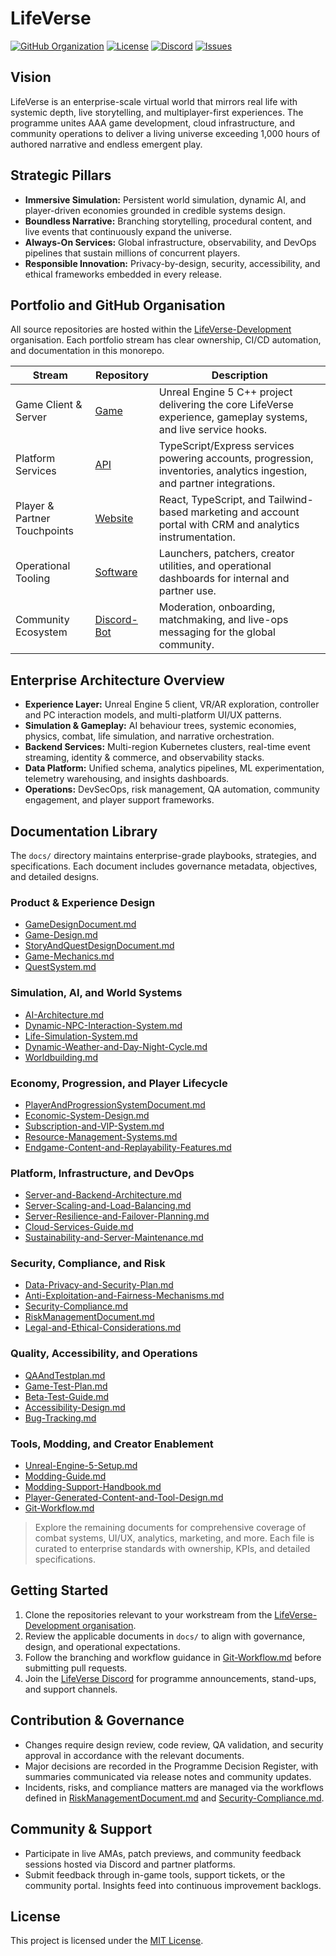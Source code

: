 # LifeVerse

[![GitHub Organization](https://img.shields.io/badge/GitHub-LifeVerse--Development-blue?logo=github)](https://github.com/LifeVerse-Development)
[![License](https://img.shields.io/github/license/LifeVerse-Development/Game)](https://github.com/LifeVerse-Development/Game/blob/main/LICENSE)
[![Discord](https://img.shields.io/discord/1341922413314707487?label=Join%20Discord&logo=discord)](https://discord.gg/DHgvcdaZBd)
[![Issues](https://img.shields.io/github/issues/LifeVerse-Development/Game)](https://github.com/LifeVerse-Development/Game/issues)

## Vision
LifeVerse is an enterprise-scale virtual world that mirrors real life with systemic depth, live storytelling, and multiplayer-first experiences. The programme unites AAA game development, cloud infrastructure, and community operations to deliver a living universe exceeding 1,000 hours of authored narrative and endless emergent play.

## Strategic Pillars
- **Immersive Simulation:** Persistent world simulation, dynamic AI, and player-driven economies grounded in credible systems design.
- **Boundless Narrative:** Branching storytelling, procedural content, and live events that continuously expand the universe.
- **Always-On Services:** Global infrastructure, observability, and DevOps pipelines that sustain millions of concurrent players.
- **Responsible Innovation:** Privacy-by-design, security, accessibility, and ethical frameworks embedded in every release.

## Portfolio and GitHub Organisation
All source repositories are hosted within the [LifeVerse-Development](https://github.com/LifeVerse-Development) organisation. Each portfolio stream has clear ownership, CI/CD automation, and documentation in this monorepo.

| Stream | Repository | Description |
| --- | --- | --- |
| Game Client & Server | [Game](https://github.com/LifeVerse-Development/Game) | Unreal Engine 5 C++ project delivering the core LifeVerse experience, gameplay systems, and live service hooks. |
| Platform Services | [API](https://github.com/LifeVerse-Development/API) | TypeScript/Express services powering accounts, progression, inventories, analytics ingestion, and partner integrations. |
| Player & Partner Touchpoints | [Website](https://github.com/LifeVerse-Development/Website) | React, TypeScript, and Tailwind-based marketing and account portal with CRM and analytics instrumentation. |
| Operational Tooling | [Software](https://github.com/LifeVerse-Development/Software) | Launchers, patchers, creator utilities, and operational dashboards for internal and partner use. |
| Community Ecosystem | [Discord-Bot](https://github.com/LifeVerse-Development/Discord-Bot) | Moderation, onboarding, matchmaking, and live-ops messaging for the global community. |

## Enterprise Architecture Overview
- **Experience Layer:** Unreal Engine 5 client, VR/AR exploration, controller and PC interaction models, and multi-platform UI/UX patterns.
- **Simulation & Gameplay:** AI behaviour trees, systemic economies, physics, combat, life simulation, and narrative orchestration.
- **Backend Services:** Multi-region Kubernetes clusters, real-time event streaming, identity & commerce, and observability stacks.
- **Data Platform:** Unified schema, analytics pipelines, ML experimentation, telemetry warehousing, and insights dashboards.
- **Operations:** DevSecOps, risk management, QA automation, community engagement, and player support frameworks.

## Documentation Library
The `docs/` directory maintains enterprise-grade playbooks, strategies, and specifications. Each document includes governance metadata, objectives, and detailed designs.

### Product & Experience Design
- [GameDesignDocument.md](docs/GameDesignDocument.md)
- [Game-Design.md](docs/Game-Design.md)
- [StoryAndQuestDesignDocument.md](docs/StoryAndQuestDesignDocument.md)
- [Game-Mechanics.md](docs/Game-Mechanics.md)
- [QuestSystem.md](docs/QuestSystem.md)

### Simulation, AI, and World Systems
- [AI-Architecture.md](docs/AI-Architecture.md)
- [Dynamic-NPC-Interaction-System.md](docs/Dynamic-NPC-Interaction-System.md)
- [Life-Simulation-System.md](docs/Life-Simulation-System.md)
- [Dynamic-Weather-and-Day-Night-Cycle.md](docs/Dynamic-Weather-and-Day-Night-Cycle.md)
- [Worldbuilding.md](docs/Worldbuilding.md)

### Economy, Progression, and Player Lifecycle
- [PlayerAndProgressionSystemDocument.md](docs/PlayerAndProgressionSystemDocument.md)
- [Economic-System-Design.md](docs/Economic-System-Design.md)
- [Subscription-and-VIP-System.md](docs/Subscription-and-VIP-System.md)
- [Resource-Management-Systems.md](docs/Resource-Management-Systems.md)
- [Endgame-Content-and-Replayability-Features.md](docs/Endgame-Content-and-Replayability-Features.md)

### Platform, Infrastructure, and DevOps
- [Server-and-Backend-Architecture.md](docs/Server-and-Backend-Architecture.md)
- [Server-Scaling-and-Load-Balancing.md](docs/Server-Scaling-and-Load-Balancing.md)
- [Server-Resilience-and-Failover-Planning.md](docs/Server-Resilience-and-Failover-Planning.md)
- [Cloud-Services-Guide.md](docs/Cloud-Services-Guide.md)
- [Sustainability-and-Server-Maintenance.md](docs/Sustainability-and-Server-Maintenance.md)

### Security, Compliance, and Risk
- [Data-Privacy-and-Security-Plan.md](docs/Data-Privacy-and-Security-Plan.md)
- [Anti-Exploitation-and-Fairness-Mechanisms.md](docs/Anti-Exploitation-and-Fairness-Mechanisms.md)
- [Security-Compliance.md](docs/Security-Compliance.md)
- [RiskManagementDocument.md](docs/RiskManagementDocument.md)
- [Legal-and-Ethical-Considerations.md](docs/Legal-and-Ethical-Considerations.md)

### Quality, Accessibility, and Operations
- [QAAndTestplan.md](docs/QAAndTestplan.md)
- [Game-Test-Plan.md](docs/Game-Test-Plan.md)
- [Beta-Test-Guide.md](docs/Beta-Test-Guide.md)
- [Accessibility-Design.md](docs/Accessibility-Design.md)
- [Bug-Tracking.md](docs/Bug-Tracking.md)

### Tools, Modding, and Creator Enablement
- [Unreal-Engine-5-Setup.md](docs/Unreal-Engine-5-Setup.md)
- [Modding-Guide.md](docs/Modding-Guide.md)
- [Modding-Support-Handbook.md](docs/Modding-Support-Handbook.md)
- [Player-Generated-Content-and-Tool-Design.md](docs/Player-Generated-Content-and-Tool-Design.md)
- [Git-Workflow.md](docs/Git-Workflow.md)

> Explore the remaining documents for comprehensive coverage of combat systems, UI/UX, analytics, marketing, and more. Each file is curated to enterprise standards with ownership, KPIs, and detailed specifications.

## Getting Started
1. Clone the repositories relevant to your workstream from the [LifeVerse-Development organisation](https://github.com/LifeVerse-Development).
2. Review the applicable documents in `docs/` to align with governance, design, and operational expectations.
3. Follow the branching and workflow guidance in [Git-Workflow.md](docs/Git-Workflow.md) before submitting pull requests.
4. Join the [LifeVerse Discord](https://discord.gg/DHgvcdaZBd) for programme announcements, stand-ups, and support channels.

## Contribution & Governance
- Changes require design review, code review, QA validation, and security approval in accordance with the relevant documents.
- Major decisions are recorded in the Programme Decision Register, with summaries communicated via release notes and community updates.
- Incidents, risks, and compliance matters are managed via the workflows defined in [RiskManagementDocument.md](docs/RiskManagementDocument.md) and [Security-Compliance.md](docs/Security-Compliance.md).

## Community & Support
- Participate in live AMAs, patch previews, and community feedback sessions hosted via Discord and partner platforms.
- Submit feedback through in-game tools, support tickets, or the community portal. Insights feed into continuous improvement backlogs.

## License
This project is licensed under the [MIT License](https://github.com/LifeVerse-Development/Game/blob/main/LICENSE).
